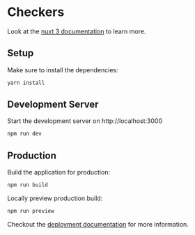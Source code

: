 # Checkers

Look at the [nuxt 3 documentation](https://v3.nuxtjs.org) to learn more.

## Setup

Make sure to install the dependencies:

```bash
yarn install
```

## Development Server

Start the development server on http://localhost:3000

```bash
npm run dev
```

## Production

Build the application for production:

```bash
npm run build
```

Locally preview production build:

```bash
npm run preview
```

Checkout the [deployment documentation](https://v3.nuxtjs.org/guide/deploy/presets) for more information.
